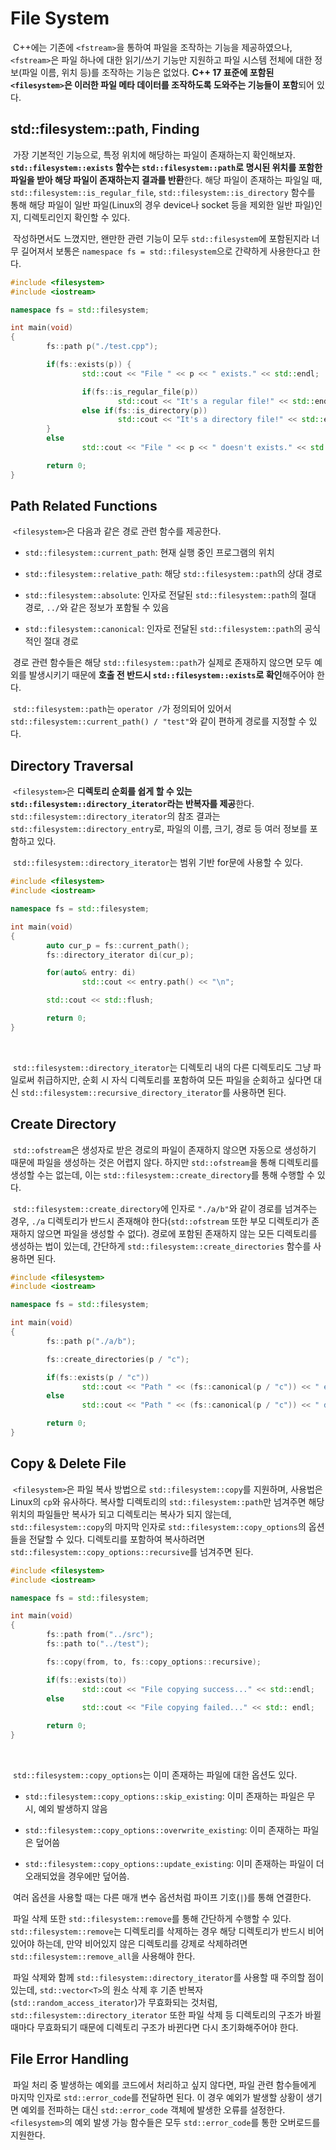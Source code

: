 # File System

&nbsp;C++에는 기존에 `<fstream>`을 통하여 파일을 조작하는 기능을 제공하였으나, `<fstream>`은 파일 하나에 대한 읽기/쓰기 기능만 지원하고 파일 시스템 전체에 대한 정보(파일 이름, 위치 등)를 조작하는 기능은 없었다. **C++ 17 표준에 포함된 `<filesystem>`은 이러한 파일 메타 데이터를 조작하도록 도와주는 기능들이 포함**되어 있다.


## std::filesystem::path, Finding

&nbsp;가장 기본적인 기능으로, 특정 위치에 해당하는 파일이 존재하는지 확인해보자. **`std::filesystem::exists` 함수는 `std::filesystem::path`로 명시된 위치를 포함한 파일을 받아 해당 파일이 존재하는지 결과를 반환**한다. 해당 파일이 존재하는 파일일 때, `std::filesystem::is_regular_file`, `std::filesystem::is_directory` 함수를 통해 해당 파일이 일반 파일(Linux의 경우 device나 socket 등을 제외한 일반 파일)인지, 디렉토리인지 확인할 수 있다.


&nbsp;작성하면서도 느꼈지만, 왠만한 관련 기능이 모두 `std::filesystem`에 포함된지라 너무 길어져서 보통은 `namespace fs = std::filesystem`으로 간략하게 사용한다고 한다.

```C++
#include <filesystem>
#include <iostream>

namespace fs = std::filesystem;

int main(void)
{
        fs::path p("./test.cpp");

        if(fs::exists(p)) {
                std::cout << "File " << p << " exists." << std::endl;

                if(fs::is_regular_file(p))
                        std::cout << "It's a regular file!" << std::endl;
                else if(fs::is_directory(p))
                        std::cout << "It's a directory file!" << std::endl;
        }
        else
                std::cout << "File " << p << " doesn't exists." << std::endl;

        return 0;
}
```


## Path Related Functions

&nbsp;`<filesystem>`은 다음과 같은 경로 관련 함수를 제공한다.

- `std::filesystem::current_path`: 현재 실행 중인 프로그램의 위치

- `std::filesystem::relative_path`: 해당 `std::filesystem::path`의 상대 경로

- `std::filesystem::absolute`: 인자로 전달된 `std::filesystem::path`의 절대 경로, `../`와 같은 정보가 포함될 수 있음

- `std::filesystem::canonical`: 인자로 전달된 `std::filesystem::path`의 공식적인 절대 경로


&nbsp;경로 관련 함수들은 해당 `std::filesystem::path`가 실제로 존재하지 않으면 모두 예외를 발생시키기 때문에 **호출 전 반드시 `std::filesystem::exists`로 확인**해주어야 한다.


&nbsp;`std::filesystem::path`는 `operator /`가 정의되어 있어서 `std::filesystem::current_path() / "test"`와 같이 편하게 경로를 지정할 수 있다.


## Directory Traversal

&nbsp;`<filesystem>`은 **디렉토리 순회를 쉽게 할 수 있는 `std::filesystem::directory_iterator`라는 반복자를 제공**한다. `std::filesystem::directory_iterator`의 참조 결과는 `std::filesystem::directory_entry`로, 파일의 이름, 크기, 경로 등 여러 정보를 포함하고 있다.


&nbsp;`std::filesystem::directory_iterator`는 범위 기반 for문에 사용할 수 있다.

```C++
#include <filesystem>
#include <iostream>

namespace fs = std::filesystem;

int main(void)
{
        auto cur_p = fs::current_path();
        fs::directory_iterator di(cur_p);

        for(auto& entry: di)
                std::cout << entry.path() << "\n";

        std::cout << std::flush;

        return 0;
}
```
<br>

&nbsp;`std::filesystem::directory_iterator`는 디렉토리 내의 다른 디렉토리도 그냥 파일로써 취급하지만, 순회 시 자식 디렉토리를 포함하여 모든 파일을 순회하고 싶다면 대신 `std::filesystem::recursive_directory_iterator`를 사용하면 된다.


## Create Directory

&nbsp;`std::ofstream`은 생성자로 받은 경로의 파일이 존재하지 않으면 자동으로 생성하기 때문에 파일을 생성하는 것은 어렵지 않다. 하지만 `std::ofstream`을 통해 디렉토리를 생성할 수는 없는데, 이는 `std::filesystem::create_directory`를 통해 수행할 수 있다.


&nbsp;`std::filesystem::create_directory`에 인자로 `"./a/b"`와 같이 경로를 넘겨주는 경우, `./a` 디렉토리가 반드시 존재해야 한다(`std::ofstream` 또한 부모 디렉토리가 존재하지 않으면 파일을 생성할 수 없다). 경로에 포함된 존재하지 않는 모든 디렉토리를 생성하는 법이 있는데, 간단하게 `std::filesystem::create_directories` 함수를 사용하면 된다.

```C++
#include <filesystem>
#include <iostream>

namespace fs = std::filesystem;

int main(void)
{
        fs::path p("./a/b");

        fs::create_directories(p / "c");

        if(fs::exists(p / "c"))
                std::cout << "Path " << (fs::canonical(p / "c")) << " exists." << std::endl;
        else
                std::cout << "Path " << (fs::canonical(p / "c")) << " doesn't exists." << std::endl;

        return 0;
}
```


## Copy & Delete File

&nbsp;`<filesystem>`은 파일 복사 방법으로 `std::filesystem::copy`를 지원하며, 사용법은 Linux의 `cp`와 유사하다. 복사할 디렉토리의 `std::filesystem::path`만 넘겨주면 해당 위치의 파일들만 복사가 되고 디렉토리는 복사가 되지 않는데, `std::filesystem::copy`의 마지막 인자로 `std::filesystem::copy_options`의 옵션들을 전달할 수 있다. 디렉토리를 포함하여 복사하려면 `std::filesystem::copy_options::recursive`를 넘겨주면 된다.

```C++
#include <filesystem>
#include <iostream>

namespace fs = std::filesystem;

int main(void)
{
        fs::path from("../src");
        fs::path to("../test");

        fs::copy(from, to, fs::copy_options::recursive);

        if(fs::exists(to))
                std::cout << "File copying success..." << std::endl;
        else
                std::cout << "File copying failed..." << std:: endl;

        return 0;
}
```
<br>

&nbsp;`std::filesystem::copy_options`는 이미 존재하는 파일에 대한 옵션도 있다.

- `std::filesystem::copy_options::skip_existing`: 이미 존재하는 파일은 무시, 예외 발생하지 않음

- `std::filesystem::copy_options::overwrite_existing`: 이미 존재하는 파일은 덮어씀

- `std::filesystem::copy_options::update_existing`: 이미 존재하는 파일이 더 오래되었을 경우에만 덮어씀.

&nbsp;여러 옵션을 사용할 때는 다른 매개 변수 옵션처럼 파이프 기호(`|`)를 통해 연결한다.


&nbsp;파일 삭제 또한 `std::filesystem::remove`를 통해 간단하게 수행할 수 있다. `std::filesystem::remove`는 디렉토리를 삭제하는 경우 해당 디렉토리가 반드시 비어있어야 하는데, 만약 비어있지 않은 디렉토리를 강제로 삭제하려면 `std::filesystem::remove_all`을 사용해야 한다.


&nbsp;파일 삭제와 함께 `std::filesystem::directory_iterator`를 사용할 때 주의할 점이 있는데, `std::vector<T>`의 원소 삭제 후 기존 반복자(`std::random_access_iterator`)가 무효화되는 것처럼, `std::filesystem::directory_iterator` 또한 파일 삭제 등 디렉토리의 구조가 바뀔 때마다 무효화되기 때문에 디렉토리 구조가 바뀐다면 다시 초기화해주어야 한다.


## File Error Handling

&nbsp;파일 처리 중 발생하는 예외를 코드에서 처리하고 싶지 않다면, 파일 관련 함수들에게 마지막 인자로 `std::error_code`를 전달하면 된다. 이 경우 예외가 발생할 상황이 생기면 예외를 전파하는 대신 `std::error_code` 객체에 발생한 오류를 설정한다. `<filesystem>`의 예외 발생 가능 함수들은 모두 `std::error_code`를 통한 오버로드를 지원한다.
